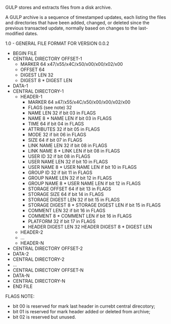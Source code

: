 GULP stores and extracts files from a disk archive.

A GULP archive is a sequence of timestamped updates, each listing the files 
and directories that have been added, changed, or deleted since the previous 
transacted update, normally based on changes to the last-modified dates.

1.0 - GENERAL FILE FORMAT FOR VERSION 0.0.2 

- BEGIN FILE
- CENTRAL DIRECTORY OFFSET-1
  - MARKER                       64            x47/x55/x4C/x50/x00/x00/x02/x00
  - OFFSET                       64
  - DIGEST LEN                   32
  - DIGEST                        8 * DIGEST LEN
- DATA-1
- CENTRAL DIRECTORY-1
  - HEADER-1
    - MARKER                     64            x47/x55/x4C/x50/x00/x00/x02/x00
    - FLAGS   (see note)         32
    - NAME LEN                   32                         if bit 03 in FLAGS
    - NAME                        8 * NAME LEN              if bit 03 in FLAGS
    - TIME                       64                         if bit 04 in FLAGS
    - ATTRIBUTES                 32                         if bit 05 in FLAGS
    - MODE                       32                         if bit 06 in FLAGS
    - SIZE                       64                         if bit 07 in FLAGS
    - LINK NAME LEN              32                         if bit 08 in FLAGS
    - LINK NAME                   8 * LINK LEN              if bit 08 in FLAGS
    - USER ID                    32                         if bit 08 in FLAGS
    - USER NAME LEN              32                         if bit 10 in FLAGS
    - USER NAME                   8 * USER NAME LEN         if bit 10 in FLAGS
    - GROUP ID                   32                         if bit 11 in FLAGS
    - GROUP NAME LEN             32                         if bit 12 in FLAGS
    - GROUP NAME                  8 * USER NAME LEN         if bit 12 in FLAGS
    - STORAGE OFFSET             64                         if bit 13 in FLAGS
    - STORAGE SIZE               64                         if bit 14 in FLAGS
    - STORAGE DIGEST LEN         32                         if bit 15 in FLAGS
    - STORAGE DIGEST              8 * STORAGE DIGEST LEN    if bit 15 in FLAGS
    - COMMENT LEN                32                         if bit 16 in FLAGS
    - COMMENT                     8 * COMMENT LEN           if bit 16 in FLAGS
    - PLATFORM                   32                         if bit 17 in FLAGS
    - HEADER DIGEST LEN          32
      HEADER DIGEST               8 * DIGEST LEN
  - HEADER-2
  - ...
  - HEADER-N
- CENTRAL DIRECTORY OFFSET-2
- DATA-2
- CENTRAL DIRECTORY-2
- ...
- CENTRAL DIRECTORY OFFSET-N
- DATA-N
- CENTRAL DIRECTORY-N
- END FILE

 FLAGS NOTE:
 - bit 00 is reserved for mark last header in currebt central direcotory;
 - bit 01 is reserved for mark header added or deleted from archive;
 - bit 02 is reserved but unused.
